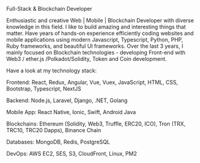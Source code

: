 Full-Stack & Blockchain Developer

Enthusiastic and creative Web | Mobile | Blockchain Developer with diverse knowledge in this field. I like to build amazing and interesting things that matter. Have years of hands-on experience efficiently coding websites and mobile applications using modern Javascript, Typescript, Python, PHP, Ruby frameworks, and beautiful UI frameworks. Over the last 3 years, I mainly focused on Blockchain technologies - developing Front-end with Web3 / ether.js /Polkadot/Solidity, Token and Coin development. 

Have a look at my technology stack:

Frontend: React, Redux, Angular, Vue, Vuex, JavaScript, HTML, CSS, Bootstrap, Typescript, NextJS

Backend: Node.js, Laravel, Django, .NET, Golang

Mobile App: React Native, Ionic, Swift, Android Java

Blockchains: Ethereum (Solidity, Web3, Truffle, ERC20, ICO), Tron (TRX, TRC10, TRC20 Dapps), Binance Chain

Databases: MongoDB, Redis, PostgreSQL

DevOps: AWS EC2, SES, S3, CloudFront, Linux, PM2
